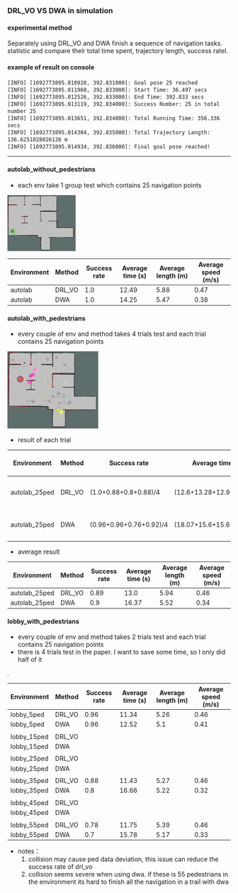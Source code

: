 ### DRL_VO VS DWA in simulation

#### experimental method

Separately using DRL_VO and DWA finish a sequence of navigation tasks. statistic and compare their total time spent, trajectory length, success ratel.

#### example of result on console

```
[INFO] [1692773895.010928, 392.831000]: Goal pose 25 reached
[INFO] [1692773895.011968, 392.833000]: Start Time: 36.497 secs
[INFO] [1692773895.012526, 392.833000]: End Time: 392.833 secs
[INFO] [1692773895.013119, 392.834000]: Success Number: 25 in total number 25
[INFO] [1692773895.013651, 392.834000]: Total Running Time: 356.336 secs
[INFO] [1692773895.014304, 392.835000]: Total Trajectory Length: 136.6251028026126 m
[INFO] [1692773895.014934, 392.836000]: Final goal pose reached!
```

---

#### autolab_without_pedestrians

- each env take 1 group test which contains 25 navigation points

<img src="image/autolab.png" style="zoom:15%;" />

| Environment | Method | Success rate | Average time (s) | Average length (m) | Average speed (m/s) |
| ----------- | ------ | ------------ | ---------------- | ------------------ | ------------------- |
| autolab     | DRL_VO | 1.0          | 12.49            | 5.88               | 0.47                |
| autolab     | DWA    | 1.0          | 14.25            | 5.47               | 0.38                |

#### autolab_with_pedestrians

- every couple of env and method takes 4 trials test and each trial contains 25 navigation points

<img src="image/autolab_25ped.png" style="zoom:20%;" />

- result of each trial

| Environment   | Method | Success rate            | Average time (s)          | Average length (m)     | Average speed (m/s)           |
| ------------- | ------ | ----------------------- | ------------------------- | ---------------------- | ----------------------------- |
| autolab_25ped | DRL_VO | (1.0+0.88+0.8+0.88)/4   | (12.6+13.28+12.9+13.13)/4 | (5.86+5.93+5.95+6.0)/4 | (0.47 +0.45 + 0.46 + 0.46)/4  |
| autolab_25ped | DWA    | (0.96+0.96+0.76+0.92)/4 | (18.07+15.6+15.6+16.2)/4  | (5.53+5.55+5.5+5.5)/4  | (0.31 + 0.36 + 0.35 + 0.34)/4 |

- average result

| Environment   | Method | Success rate | Average time (s) | Average length (m) | Average speed (m/s) |
| ------------- | ------ | ------------ | ---------------- | ------------------ | ------------------- |
| autolab_25ped | DRL_VO | 0.89         | 13.0             | 5.94               | 0.46                |
| autolab_25ped | DWA    | 0.9          | 16.37            | 5.52               | 0.34                |

#### lobby_with_pedestrians

- every couple of env and method takes 2 trials test and each trial contains 25 navigation points
- there is 4 trials test in the paper. I want to save some time, so I only did half of it

<img src="/home/lc/Documents/code_architecture/drl_vo/image/lobby.png" style="zoom:20%;" />

| Environment | Method | Success rate | Average time (s) | Average length (m) | Average speed (m/s) |
| ----------- | ------ | ------------ | ---------------- | ------------------ | ------------------- |
| lobby_5ped  | DRL_VO | 0.96         | 11.34            | 5.26               | 0.46                |
| lobby_5ped  | DWA    | 0.96         | 12.52            | 5.1                | 0.41                |
|             |        |              |                  |                    |                     |
| lobby_15ped | DRL_VO |              |                  |                    |                     |
| lobby_15ped | DWA    |              |                  |                    |                     |
|             |        |              |                  |                    |                     |
| lobby_25ped | DRL_VO |              |                  |                    |                     |
| lobby_25ped | DWA    |              |                  |                    |                     |
|             |        |              |                  |                    |                     |
| lobby_35ped | DRL_VO | 0.88         | 11.43            | 5.27               | 0.46                |
| lobby_35ped | DWA    | 0.8          | 16.66            | 5.22               | 0.32                |
|             |        |              |                  |                    |                     |
| lobby_45ped | DRL_VO |              |                  |                    |                     |
| lobby_45ped | DWA    |              |                  |                    |                     |
|             |        |              |                  |                    |                     |
| lobby_55ped | DRL_VO | 0.78         | 11.75            | 5.39               | 0.46                |
| lobby_55ped | DWA    | 0.7          | 15.78            | 5.17               | 0.33                |

- notes：
  1. collision may cause ped data deviation, this issue can reduce the success rate of drl_vo
  2. collision seems severe when using dwa. if these is 55 pedestrians in the environment its hard to finish all the navigation in a trail  with dwa